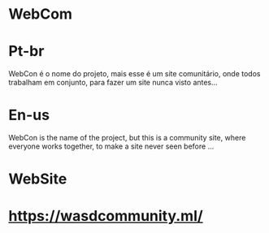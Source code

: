 # WebCom

# Pt-br
WebCon é o nome do projeto, mais esse é um site comunitário, onde todos trabalham em conjunto, para fazer um site nunca visto antes...

# En-us
WebCon is the name of the project, but this is a community site, where everyone works together, to make a site never seen before ...

# WebSite
# https://wasdcommunity.ml/
